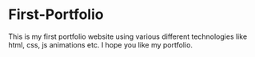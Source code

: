 # First-Portfolio
This is my first portfolio website using various different technologies like html, css, js animations etc. I hope you like my portfolio.
